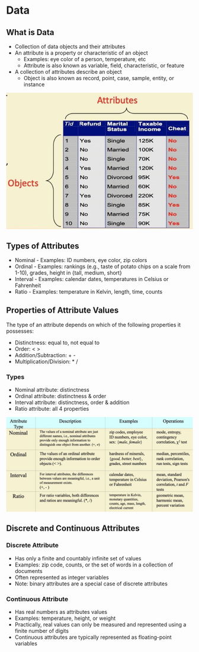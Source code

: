 # Data

## What is Data

- Collection of data objects and their attributes
- An attribute is a property or characteristic of an object
  - Examples: eye color of a person, temperature, etc
  - Attribute is also known as variable, field, characteristic, or feature
- A collection of attributes describe an object
  - Object is also known as record, point, case, sample, entity, or instance

![image](../../../media/Data-image1.jpg)

## Types of Attributes

- Nominal - Examples: ID numbers, eye color, zip colors
- Ordinal - Examples: rankings (e.g., taste of potato chips on a scale from 1-10), grades, height in {tall, medium, short}
- Interval - Examples: calendar dates, temperatures in Celsius or Fahrenheit
- Ratio - Examples: temperature in Kelvin, length, time, counts

## Properties of Attribute Values

The type of an attribute depends on which of the following properties it possesses:

- Distinctness: equal to, not equal to
- Order: < >
- Addition/Subtraction: + -
- Multiplication/Division: * /

### Types

- Nominal attribute: distinctness
- Ordinal attribute: distinctness & order
- Interval attribute: distinctness, order & addition
- Ratio attribute: all 4 properties

![image](../../../media/Data-image2.jpg)

## Discrete and Continuous Attributes

### Discrete Attribute

- Has only a finite and countably infinite set of values
- Examples: zip code, counts, or the set of words in a collection of documents
- Often represented as integer variables
- Note: binary attributes are a special case of discrete attributes

### Continuous Attribute

- Has real numbers as attributes values
- Examples: temperature, height, or weight
- Practically, real values can only be measured and represented using a finite number of digits
- Continuous attributes are typically represented as floating-point variables
